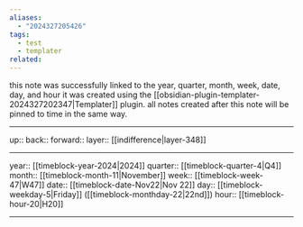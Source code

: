 ```yaml
---
aliases:
  - "2024327205426"
tags:
  - test
  - templater
related:
---
```


this note was successfully linked to the year, quarter, month, week, date, day, and hour it was created using the [[obsidian-plugin-templater-2024327202347|Templater]] plugin. all notes created after this note will be pinned to time in the same way.

***

up:: 
back:: 
forward:: 
layer:: [[indifference|layer-348]]

***

year:: [[timeblock-year-2024|2024]]
quarter:: [[timeblock-quarter-4|Q4]]
month:: [[timeblock-month-11|November]]
week:: [[timeblock-week-47|W47]]
date:: [[timeblock-date-Nov22|Nov 22]]
day:: [[timeblock-weekday-5|Friday]] ([[timeblock-monthday-22|22nd]])
hour:: [[timeblock-hour-20|H20]]

***

